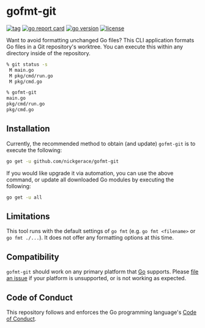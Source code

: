 # gofmt-git

[![tag](https://img.shields.io/github/v/tag/nickgerace/gofmt-git?label=version&style=flat-square)](https://github.com/nickgerace/gofmt-git/releases/latest)
[![go report card](https://goreportcard.com/badge/github.com/nickgerace/gofmt-git?style=flat-square)](https://goreportcard.com/report/github.com/nickgerace/gofmt-git)
[![go version](https://img.shields.io/github/go-mod/go-version/nickgerace/gofmt-git?style=flat-square)](./go.mod)
[![license](https://img.shields.io/github/license/nickgerace/gofmt-git?style=flat-square)](./LICENSE)

Want to avoid formatting unchanged Go files?
This CLI application formats Go files in a Git repository's worktree.
You can execute this within any directory inside of the repository.

```sh
% git status -s
 M main.go
 M pkg/cmd/run.go
 M pkg/cmd.go

% gofmt-git
main.go
pkg/cmd/run.go
pkg/cmd.go
```

## Installation

Currently, the recommended method to obtain (and update) `gofmt-git` is to execute the following:

```sh
go get -u github.com/nickgerace/gofmt-git
```

If you would like upgrade it via automation, you can use the above command, or update all downloaded Go modules by executing the following:

```sh
go get -u all
```

## Limitations

This tool runs with the default settings of `go fmt` (e.g. `go fmt <filename>` or `go fmt ./...`).
It does not offer any formatting options at this time.

## Compatibility

`gofmt-git` should work on any primary platform that [Go](https://golang.org/) supports.
Please [file an issue](https://github.com/nickgerace/gofmt-git/issues) if your platform is unsupported, or is not working as expected.

## Code of Conduct

This repository follows and enforces the Go programming language's [Code of Conduct](https://golang.org/conduct).
